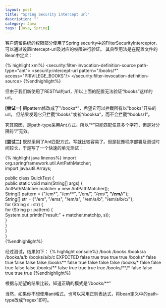 ```yaml
---
layout: post
title: "Spring Security intercept url"
description: ""
category: Java
tags: [Java, Spring]
---
```

客户遗留系统的权限部分使用了Spring security中的FilterSecurityInterceptor，可以通过设置intercept-url及对应的权限进行验证。
其典型用法是在配置文件的Bean中定义：
 
{% highlight xml%}
<bean id="filterSecurityInterceptor" class="org.springframework.security.intercept.web.FilterSecurityInterceptor">
    <property name="objectDefinitionSource">
        <security:filter-invocation-definition-source path-type="ant">
            <security:intercept-url pattern="/books/*" access="PRIVILEGE_BOOKS"/>
        </security:filter-invocation-definition-source>
    </property>
</bean>
{%endhighlight%} 

但由于我们新使用了RESTful的url，所以上面的配置无法验证“/books”这样的url。
 
**\[尝试一\]**
把pattern修改成了"/books\*”，希望它可以拦截所有以“books”开头的url。
但结果发现它只拦截“/books”或者“/booksa”，而不会拦截“/books/1”。
 
究其原因，是path-type采用Ant方式。所以“\*”只能匹配任意多个字符，但是对分隔符“/”无效。
 
**\[尝试二\]**
既然采用了Ant匹配方式，写就比较容易了。但是犹豫程序部署及测试时间较长，于是写了一个快速的单元测试：

{% highlight java linenos%}
import org.springframework.util.AntPathMatcher;  
import java.util.Arrays;  
  
public class QuickTest {  
    public static void main(String[] args) {  
        AntPathMatcher matcher = new AntPathMatcher();  
        String[] pattern = {"/em*", "/em**", "/em/*", "/em/**", "/em/**/*"};  
        String[] str = {"/em", "/ems", "/em/a", "/em/a/b", "/em/a/b/c/"};  
        for (String s : str) {  
            for (String p : pattern) {  
                System.out.println("result:" + matcher.match(p, s));  
            }  
        }  
    }  
}  
{%endhighlight%} 
 
经过测试，结果如下：
{% highlight console%}
            /book     /books	/books/a	/books/a/b	/books/a/b/c
EXPECTED	false	  true	    true	    true	    true
/books*	    false	  true	    false	    false	    false
/books**	false     true	    false	    false	    false
/books/*	false	  false	    true	    false	    false
/books/\*\*	false	  true	    true	    true	    true
/books/\*\*/*	false	  false	    true	    true	    true
{%endhighlight%} 

根据与期望的结果比较，知道正确的模式是“/books/\*\*”

当然，如果你不想使用ant格式，也可以采用正则表达式，将bean定义中的path-type改成“regex”即可。